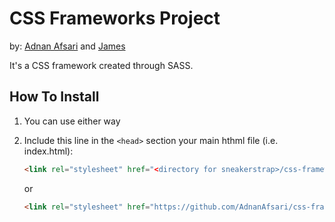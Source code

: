 
# CSS Frameworks Project

by: [Adnan Afsari](https://github.com/AdnanAfsari) and [James](https://github.com/JamesOkunlade)


<p>It's a CSS framework created through SASS.</p>

## How To Install

1. You can use either way

2. Include this line in the `<head>` section your main hthml file (i.e. index.html):

   ```html
   <link rel="stylesheet" href="<directory for sneakerstrap>/css-framework.css">
   ```

   or

   ```html
   <link rel="stylesheet" href="https://github.com/AdnanAfsari/css-framework/blob/master/css/css-framework.css">
   ```
   
   
   
